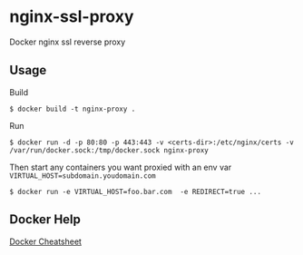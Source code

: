 nginx-ssl-proxy
===============

Docker nginx ssl reverse proxy

## Usage

Build

    $ docker build -t nginx-proxy .

Run

    $ docker run -d -p 80:80 -p 443:443 -v <certs-dir>:/etc/nginx/certs -v /var/run/docker.sock:/tmp/docker.sock nginx-proxy 


Then start any containers you want proxied with an env var `VIRTUAL_HOST=subdomain.youdomain.com`

    $ docker run -e VIRTUAL_HOST=foo.bar.com  -e REDIRECT=true ...

## Docker Help

[Docker Cheatsheet](https://github.com/wsargent/docker-cheat-sheet)